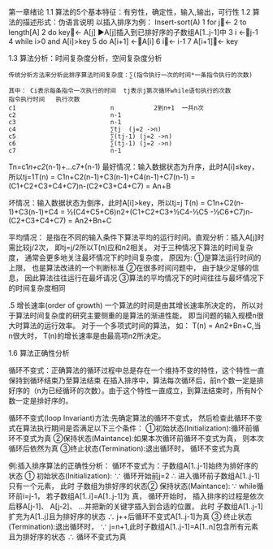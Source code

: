 第一章绪论
1.1 算法的5个基本特征：有穷性，确定性，输入,输出，可行性
1.2 算法的描述形式：伪语言说明
	以插入排序为例：
	Insert-sort(A)
1 	for j<- 2 to length[A]
2 	do key<- A[j]
	►A[j]插入到已排好序的子数组A[1..j-1]中
3 	i <-j-1
4 	while i>0 and A[i]>key
5 	do A[i+1] <-A[i]
6 	i<- i-1
7		A[i+1]<- key

1.3 算法分析：时间复杂度分析，空间复杂度分析

	传统分析方法来分析此排序算法时间复杂度：∑(指令执行一次的时间*一条指令执行的次数)
	
	其中： Ci表示每条指令一次执行的时间  tj表示j第次循环while语句执行的次数
	指令执行时间   执行次数
	c1							n           2到n+1  一共n次
	c2							n-1
	c3							n-1
	c4							∑tj  (j=2 ->n)
	c5							∑(tj-1) (j=2 ->n)
	c6							∑(tj-1) (j=2 ->n)
	c7							n-1
	
	
Tn=c1*n+c2*(n-1)+...c7*(n-1)
最好情况：输入数据状态为升序，此时A[i]≤key，所以tj=1T(n) = C1n+C2(n-1)+C3(n-1)+C4(n-1)+C7(n-1)
= (C1+C2+C3+C4+C7)n-(C2+C3+C4+C7)
= An+B

坏情况：输入数据状态为倒序，此时A[i]>key，所以tj=j
T(n) = C1n+C2(n-1)+C3(n-1)+C4
= ½(C4+C5+C6)n2+(C1+C2+C3+½C4-½C5
-½C6+C7)n-(C2+C3+C4+C7)
= An2+Bn+C


平均情况：
是指在不同的输入条件下算法平均的运行时间。直观分析：插入A[j]时需比较j/2次， 即tj=j/2所以T(n)应和n2相关。
对于三种情况下算法的时间复杂度， 通常会更多地关注最坏情况下的时间复杂度， 原因为:
①是算法运行时间的上限， 也是算法改进的一个判断标准
②在很多时间问题中， 由于缺少足够的信息， 因此算法往往运行在最坏请况
③算法的平均情况下的时间往往与最坏情况下的时间复杂度相同

.5 增长速率(order of growth)
一个算法的时间是由其增长速率所决定的， 所以对于算法时间复杂度的研究主要侧重的是算法的渐进性能， 即当问题的输入规模n很大时算法的运行效率。
对于一个多项式时间的算法， 如： T(n) = An2+Bn+C,当n很大时， T(n)的增长速率是由最高项n2所决定。


1.6 算法正确性分析

循环不变式：正确算法的循环过程中总是存在一个维持不变的特性，这个特性一直保持到循环结束乃至算法结束
在插入排序中，算法每次循环后，前n个数一定是排好序的（n为已经循环的次数）。由于这个特性一直成立，到算法结束时，所有N个数一定是排好序的。


循环不变式(loop Invariant)方法:先确定算法的循环不变式， 然后检查此循环不变式在算法执行期间是否满足以下三个条件：
①初始状态(Initialization):循环前循环不变式为真
②保持状态(Maintance):如果本次循环前循环不变式为真， 则本次循环后依然为真
③终止状态(Termination):退出循环时， 循环不变式为真

例:插入排序算法的正确性分析：
循环不变式为：子数组A[1..j-1]始终为排好序的状态
① 初始状态(Initialization):
∵ 循环开始前j=2
∴ 进入循环前子数组A[1..j-1]只有一个元素， 此时
子数组为排好序的状态② 保持状态(Maintance):
∵ while循环前i=j-1， 若子数组A[1..i]=A[1..j-1]为
真， 循环开始时， 插入排序的过程是依次后移A[j-1]、
A[j-2]、 …并把新的关键字插入到合适的位置， 此时
子数组A[1..j-1]扩充为A[1..j]且为排好序的状态
∴ j++后循环不变式A[1..j-1]为真
③ 终止状态(Termination):退出循环时，
∵ j=n+1,此时子数组A[1..j-1]=A[1..n]包含所有元素
且为排好序的状态
∴ 循环不变式为真

